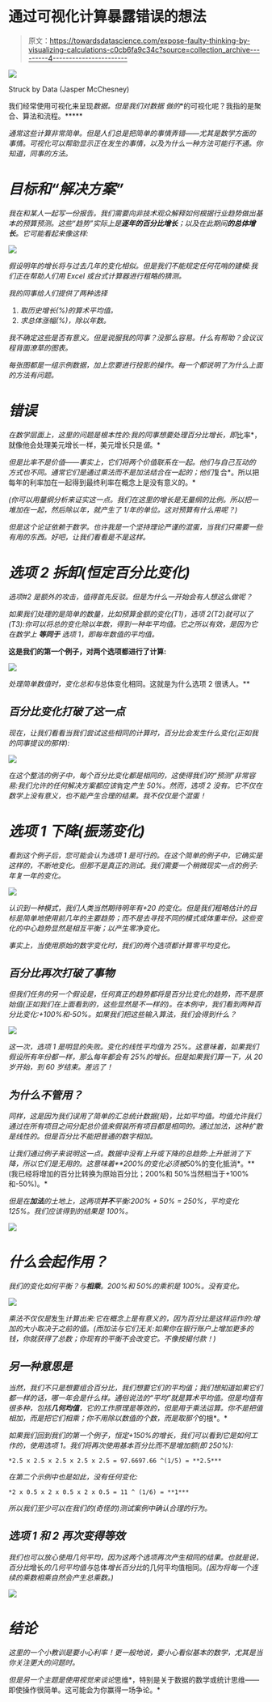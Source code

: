 # 通过可视化计算暴露错误的想法

> 原文：<https://towardsdatascience.com/expose-faulty-thinking-by-visualizing-calculations-c0cb6fa9c34c?source=collection_archive---------4----------------------->

![](img/d6d9ebc60a5a653df3111bbeb86f92f9.png)

Struck by Data (Jasper McChesney)

我们经常使用可视化来呈现*数据。*但是我们对数据 *做的****的可视化呢？我指的是聚合、算法和流程。*****

*通常这些计算非常简单。但是人们总是把简单的事情弄错——尤其是数学方面的事情。可视化可以帮助显示正在发生的事情，以及为什么一种方法可能行不通。你知道，同事的方法。*

# *目标和“解决方案”*

*我在和某人一起写一份报告。我们需要向非技术观众解释如何根据行业趋势做出基本的预算预测。这些“趋势”实际上是**逐年的百分比增长**；以及在此期间**的总体增长**。它可能看起来像这样:*

*![](img/b4055285619b6630b6f56c6a6fd54fcd.png)*

*假设明年的增长将与过去几年的变化相似。但是我们不能规定任何花哨的建模:我们正在帮助人们用 Excel 或台式计算器进行粗略的猜测。*

*我的同事给人们提供了两种选择*

1.  *取历史增长(%)的算术平均值。*
2.  *求总体涨幅(%)，除以年数。*

*我不确定这些是否有意义。但是说服我的同事？没那么容易。什么有帮助？会议议程背面潦草的图表。*

*每张图都是一组示例数据，加上您要进行投影的操作。每一个都说明了为什么上面的方法有问题。*

# *错误*

*在数学层面上，这里的问题是根本性的:我的同事想要处理百分比增长，即*比率*，就像他会处理美元增长一样，美元增长只是*值*。*

*但是比率不是价值——事实上，它们将两个价值联系在一起。他们与自己互动的方式也不同。通常它们是通过乘法而不是加法结合在一起的；他们*复合*。所以把每年的利率加在一起得到最终利率在概念上是没有意义的。*

*(你可以用量纲分析来证实这一点。我们在这里的增长是无量纲的比例。所以把一堆加在一起，然后除以年，就产生了 1/年的单位。这对预算有什么用呢？)*

*但是这个论证依赖于数学。也许我是一个坚持理论严谨的混蛋，当我们只需要一些有用的东西。好吧，让我们看看是不是这样。*

# *选项 2 拆卸(恒定百分比变化)*

*选项#2 是额外的攻击，值得首先反驳。但是为什么一开始会有人想这么做呢？*

*如果我们处理的是简单的数量，比如预算金额的变化(T1)，选项 2(T2)就可以了(T3):你可以将总的变化除以年数，得到一种年平均值。它之所以有效，是因为它在数学上 ***等同于*** 选项 1，即每年数值的平均值。*

**这是我们的第一个例子，对两个选项都进行了计算:**

*![](img/823357526e9272e0ad127462b13e681b.png)*

*处理简单数值时，*变化总和*与*总体变化相同。这就是为什么选项 2 很诱人。**

## *百分比变化打破了这一点*

*现在，让我们看看当我们尝试这些相同的计算时，百分比会发生什么变化(正如我的同事提议的那样):*

*![](img/7102119e39f2c892a9ec90e421a6f783.png)*

*在这个整洁的例子中，每个百分比变化都是相同的，这使得我们的“预测”非常容易:我们允许的任何解决方案都应该*肯定*产生 50%。然而，选项 2 没有。它不仅在数学上没有意义，也不能产生合理的结果。我不仅仅是个混蛋！*

# *选项 1 下降(振荡变化)*

*看到这个例子后，您可能会认为选项 1 是可行的。在这个简单的例子中，它确实是这样的，不断地变化。但那不是真正的测试。我们需要一个稍微现实一点的例子:年复一年的变化。*

*![](img/d940aa5bf6ffc8e6b1cdbf2dd2b9ba2e.png)*

*认识到一种模式，我们人类当然期待明年有+20 的变化。但是我们粗略估计的目标是简单地使用前几年的主要趋势；而不是去寻找不同的模式或体重年份。这些变化的中心趋势显然是相互平衡；以产生零净变化。*

*事实上，当使用原始的数字变化时，我们的两个选项都计算零平均变化。*

## *百分比再次打破了事物*

*但我们任务的另一个假设是，任何真正的趋势都将是百分比变化的趋势，而不是原始值(正如我们在上面看到的，这些显然是不一样的)。在本例中，我们看到两种百分比变化:+100%和-50%。如果我们把这些输入算法，我们会得到什么？*

*![](img/7fb7aa3acb347454ec5e4516a8660462.png)*

*这一次，选项 1 是明显的失败。变化的线性平均值为 25%。这意味着，如果我们假设所有年份都一样，那么每年都会有 25%的增长。但是如果我们算一下，从 20 岁开始，到 60 岁结束。差远了！*

## *为什么不管用？*

*同样，这是因为我们误用了简单的汇总统计数据(矩)，比如平均值。均值允许我们通过在所有项目之间分配总价值来假装所有项目都是相同的。通过加法，这种扩散是线性的。但是百分比不能把普通的数字相加。*

*让我们通过例子来说明这一点。数据中没有上升或下降的总趋势:上升抵消了下降，所以它们是无用的。这意味着**200%的变化必须被*50%的变化抵消*。**(我已经将增加的百分比转换为原始百分比；200%和 50%当然相当于+100%和-50%)。*

*但是在**加法**的土地上，这两项**并不**平衡:200% + 50% = 250%，平均变化 125%。我们应该得到的结果是 100%。*

*![](img/4013991c00f0e6d31a6643734292658a.png)*

# *什么会起作用？*

*我们的变化如何平衡？与**相乘**。200%和 50%的乘积是 100%。没有变化。*

*![](img/0bd352c46948aad6a35e91e6243a1da2.png)*

*乘法不仅仅是*发生*计算出来:它在概念上是有意义的，因为百分比是这样运作的:增加的大小取决于之前的值。(而加法与它们无关:如果你在银行账户上增加更多的钱，你就获得了总数；你现有的平衡不会改变它。不像按揭付款！)*

## *另一种意思是*

*当然，我们不只是想要组合百分比，我们想要它们的平均值；我们想知道如果它们都一样的话，哪一年会是什么样。通俗说法的“平均”就是算术平均值。但是均值有很多种，包括**几何均值**，它的工作原理是等效的，但是用于乘法运算。你不是把值相加，而是把它们相乘；你不用除以数值的个数，而是取那个*的根*。*

*如果我们回到我们的第一个例子，恒定+150%的增长，我们可以看到它是如何工作的，使用选项 1。我们将再次使用基本百分比而不是增加额(即 250%):*

```
*2.5 x 2.5 x 2.5 x 2.5 x 2.5 = 97.6697.66 ^(1/5) = **2.5***
```

*在第二个示例中也是如此，没有任何变化:*

```
*2 x 0.5 x 2 x 0.5 x 2 x 0.5 = 11 ^ (1/6) = **1***
```

*所以我们至少可以在我们的(奇怪的)测试案例中确认合理的行为。*

## *选项 1 和 2 再次变得等效*

*我们也可以放心使用几何平均，因为这两个选项再次产生相同的结果。也就是说，百分比*增长*的几何平均值与*总体*增长百分比*的几何平均值相同。*(因为将每一个连续的乘数相乘自然会产生总乘数。)*

*![](img/823afe17d380a1193e70629d0208d11e.png)*

# *结论*

*这里的一个小教训是要小心利率！更一般地说，要小心看似基本的数学，尤其是当你关注更大的问题时。*

*但是另一个主题是使用视觉来谈论*思维*，特别是关于数据的数学或统计思维——即使操作很简单。这可能会为你赢得一场争论。*